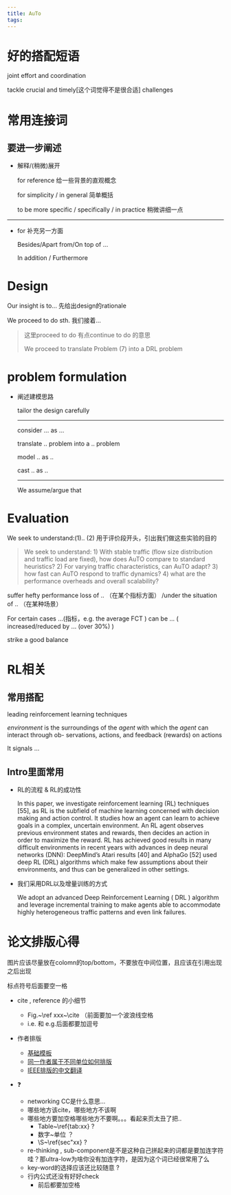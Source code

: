 ```yaml
---
title: AuTo
tags:
---
```




# 好的搭配短语

joint effort and coordination

tackle crucial and timely[这个词觉得不是很合适] challenges



# 常用连接词

## 要进一步阐述

* 解释/(稍微)展开

  for reference	给一些背景的直观概念

  for simplicity / in general 	简单概括

  to be more specific / specifically / in practice  稍微讲细一点

---

* for 补充另一方面

  Besides/Apart from/On top of ... 

  In addition / Furthermore



# Design

Our insight is to...  先给出design的rationale

We proceed to do sth.   我们接着...

> 这里proceed to do 有点continue to do 的意思
>
> We proceed to translate Problem (7) into a DRL problem



# problem formulation

* 阐述建模思路

  tailor the design carefully

  ---

  consider ... as ...

  translate .. problem into a .. problem

  model .. as ..

  cast .. as ..

  ---

  We assume/argue that





# Evaluation

We seek to understand:(1).. (2)  	用于评价段开头，引出我们做这些实验的目的

> We seek to understand: 1) With stable traffic (flow size distribution and traffic load are fixed), how does AuTO compare to standard heuristics? 2) For varying traffic characteristics, can AuTO adapt? 3) how fast can AuTO respond to traffic dynamics? 4) what are the performance overheads and overall scalability?

suffer hefty performance loss of .. （在某个指标方面） /under the situation of .. （在某种场景）

For certain cases ...(指标，e.g. the average FCT ) can be ...  ( increased/reduced by ... (over 30%) )

strike a good balance



# RL相关

## 常用搭配

leading reinforcement learning techniques

*environment* is the surroundings of the *agent* with which  the *agent* can interact through ob- servations, actions, and feedback (rewards) on actions

It signals ...



## Intro里面常用

* RL的流程 & RL的成功性

  In this paper, we investigate reinforcement learning (RL) techniques [55], as RL is the subfield of machine learning concerned with decision making and action control. It studies how an agent can learn to achieve goals in a complex, uncertain environment. An RL agent observes previous environment states and rewards, then decides an action in order to maximize the reward. RL has achieved good results in many difficult environments in recent years with advances in deep neural networks (DNN): DeepMind’s Atari results [40] and AlphaGo [52] used deep RL (DRL) algorithms which make few assumptions about their environments, and thus can be generalized in other settings. 

  

* 我们采用DRL以及增量训练的方式

  We adopt an advanced Deep Reinforcement Learning ( DRL ) algorithm and leverage incremental training to make agents able to accommodate highly heterogeneous traffic patterns and even link failures. 





# 论文排版心得

图片应该尽量放在colomn的top/bottom，不要放在中间位置，且应该在引用出现之后出现

标点符号后面要空一格

* cite , reference 的小细节
  * Fig.~\ref  xxx~\cite （前面要加一个波浪线空格
  * i.e. 和 e.g.后面都要加逗号
* 作者排版
  * [基础模板](https://www.cnblogs.com/qq952693358/p/8715697.html)
  * [同一作者属于不同单位如何排版](http://blog.sina.com.cn/s/blog_5d2054d90101gtms.html)
  * [IEEE排版的中文翻译](https://wenda.latexstudio.net/data/ueditor/php/upload/file/20190814/1565743586995462.pdf)

* ❓
  * networking CC是什么意思...
  * 哪些地方该cite，哪些地方不该啊
  * 哪些地方要加空格哪些地方不要啊。。。看起来页太丑了把..
    * Table~\ref{tab:xx} ?
    * 数字~单位 ？
    * \S~\ref{sec"xx} ?
  * re-thinking , sub-component是不是这种自己拼起来的词都是要加连字符哇？那ultra-low为啥你没有加连字符，是因为这个词已经很常用了么
  * key-word的选择应该还比较随意 ? 
  * 行内公式还没有好好check
    * 前后都要加空格



